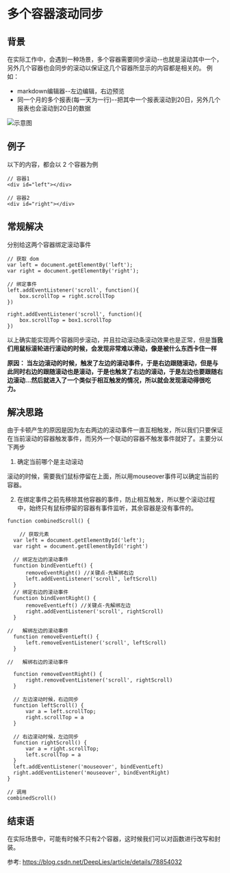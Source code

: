 # 多个容器滚动同步

## 背景
在实际工作中，会遇到一种场景，多个容器需要同步滚动--也就是滚动其中一个，另外几个容器也会同步的滚动以保证这几个容器所显示的内容都是相关的。
例如：
- markdown编辑器--左边编辑，右边预览
- 同一个月的多个报表(每一天为一行)--把其中一个报表滚动到20日，另外几个报表也会滚动到20日的数据

![示意图](https://img-blog.csdn.net/20171221175252440?watermark/2/text/aHR0cDovL2Jsb2cuY3Nkbi5uZXQvRGVlcExpZXM=/font/5a6L5L2T/fontsize/400/fill/I0JBQkFCMA==/dissolve/70/gravity/SouthEast)

## 例子
以下的内容，都会以 2 个容器为例

```
// 容器1
<div id="left"></div>

// 容器2
<div id="right"></div>
```

## 常规解决

分别给这两个容器绑定滚动事件

```
// 获取 dom
var left = document.getElementBy('left');
var right = document.getElementBy('right');

// 绑定事件
left.addEventListener('scroll', function(){
    box.scrollTop = right.scrollTop
})

right.addEventListener('scroll', function(){
    box.scrollTop = box1.scrollTop
})
```

以上确实能实现两个容器同步滚动，并且拉动滚动条滚动效果也是正常，但是**当我们用鼠标滚轮进行滚动的时候，会发现非常难以滑动，像是被什么东西卡住一样**

**原因： 当左边滚动的时候，触发了左边的滚动事件，于是右边跟随滚动，但是与此同时右边的跟随滚动也是滚动，于是也触发了右边的滚动，于是左边也要跟随右边滚动…然后就进入了一个类似于相互触发的情况，所以就会发现滚动得很吃力。**

## 解决思路

由于卡顿产生的原因是因为左右两边的滚动事件一直互相触发，所以我们只要保证在当前滚动的容器触发事件，而另外一个联动的容器不触发事件就好了。主要分以下两步

1. 确定当前哪个是主动滚动

滚动的时候，需要我们鼠标停留在上面，所以用mouseover事件可以确定当前的容器。

2. 在绑定事件之前先移除其他容器的事件，防止相互触发，所以整个滚动过程中，始终只有鼠标停留的容器有事件监听，其余容器是没有事件的。

```
function combinedScroll() {

    // 获取元素
  var left = document.getElementById('left');
  var right = document.getElementById('right')

  // 绑定左边的滚动事件
  function bindEventLeft() {
      removeEventRight() //关键点-先解绑右边
      left.addEventListener('scroll', leftScroll)
  }
  // 绑定右边的滚动事件
  function bindEventRight() {
      removeEventLeft() //关键点-先解绑左边
      right.addEventListener('scroll', rightScroll)
  }

//   解绑左边的滚动事件
  function removeEventLeft() {
      left.removeEventListener('scroll', leftScroll)
  }

//   解绑右边的滚动事件

  function removeEventRight() {
      right.removeEventListener('scroll', rightScroll)
  }

  // 左边滚动时候，右边同步
  function leftScroll() {
      var a = left.scrollTop;
      right.scrollTop = a
  }

  // 右边滚动时候，左边同步
  function rightScroll() {
      var a = right.scrollTop;
      left.scrollTop = a
  }
  left.addEventListener('mouseover', bindEventLeft)
  right.addEventListener('mouseover', bindEventRight)
}

// 调用
combinedScroll()
```

## 结束语
在实际场景中，可能有时候不只有2个容器，这时候我们可以对函数进行改写和封装。

参考: https://blog.csdn.net/DeepLies/article/details/78854032







